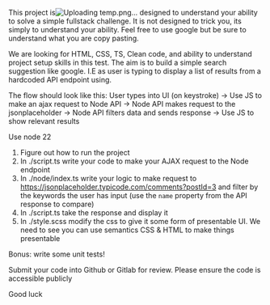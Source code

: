 This project is![Uploading temp.png…]()
 designed to understand your ability to solve a simple fullstack challenge.
It is not designed to trick you, its simply to understand your ability.
Feel free to use google but be sure to understand what you are copy pasting.

We are looking for HTML, CSS, TS, Clean code, and ability to understand project setup skills in this test.
The aim is to build a simple search suggestion like google. I.E as user is typing to display a list of results from a hardcoded API endpoint using.

The flow should look like this:
User types into UI (on keystroke) -> Use JS to make an ajax request to Node API -> Node API makes request to the jsonplaceholder -> Node API filters data and sends response -> Use JS to show relevant results

Use node 22

1. Figure out how to run the project
2. In ./script.ts write your code to make your AJAX request to the Node endpoint
3. In ./node/index.ts write your logic to make request to https://jsonplaceholder.typicode.com/comments?postId=3 and filter by the keywords the user has input (use the `name` property from the API response to compare)
4. In ./script.ts take the response and display it
5. In ./style.scss modify the css to give it some form of presentable UI. We need to see you can use semantics CSS & HTML to make things presentable

Bonus: write some unit tests!


Submit your code into Github or Gitlab for review. Please ensure the code is accessible publicly

Good luck
